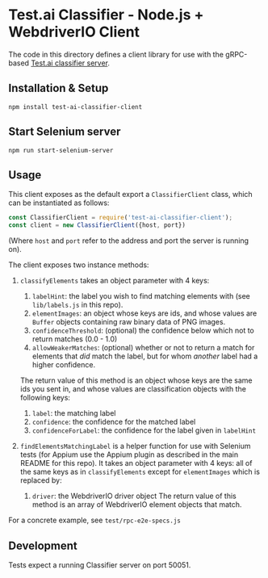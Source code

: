 # Test.ai Classifier - Node.js + WebdriverIO Client

The code in this directory defines a client library for use with the gRPC-based [Test.ai classifier server](https://github.com/testdotai/appium-classifier-plugin).

## Installation & Setup

```
npm install test-ai-classifier-client
```

## Start Selenium server

```
npm run start-selenium-server
```

## Usage

This client exposes as the default export a `ClassifierClient` class, which can be instantiated as follows:

```js
const ClassifierClient = require('test-ai-classifier-client');
const client = new ClassifierClient({host, port})
```

(Where `host` and `port` refer to the address and port the server is running on).

The client exposes two instance methods:

1. `classifyElements` takes an object parameter with 4 keys:
    1. `labelHint`: the label you wish to find matching elements with (see `lib/labels.js` in this repo).
    2. `elementImages`: an object whose keys are ids, and whose values are `Buffer` objects containing raw binary data of PNG images.
    3. `confidenceThreshold`: (optional) the confidence below which not to return matches (0.0 - 1.0)
    4. `allowWeakerMatches`: (optional) whether or not to return a match for elements that *did* match the label, but for whom *another* label had a higher confidence.

    The return value of this method is an object whose keys are the same ids you sent in, and whose values are classification objects with the following keys:
    1. `label`: the matching label
    2. `confidence`: the confidence for the matched label
    3. `confidenceForLabel`: the confidence for the label given in `labelHint`
2. `findElementsMatchingLabel` is a helper function for use with Selenium tests (for Appium use the Appium plugin as described in the main README for this repo). It takes an object parameter with 4 keys: all of the same keys as in `classifyElements` except for `elementImages` which is replaced by:
    1. `driver`: the WebdriverIO driver object
    The return value of this method is an array of WebdriverIO element objects that match.

For a concrete example, see `test/rpc-e2e-specs.js`

## Development

Tests expect a running Classifier server on port 50051.
